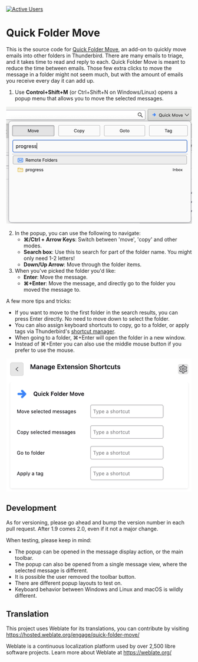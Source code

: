 [![Active Users](https://img.shields.io/badge/dynamic/json?url=https%3A%2F%2Faddons.thunderbird.net%2Fapi%2Fv4%2Faddons%2Faddon%2Fquick-folder-move%2F&query=%24.average_daily_users&label=Active%20Users)](https://addons.thunderbird.net/thunderbird/addon/quick-folder-move/)

Quick Folder Move
=================

This is the source code for [Quick Folder
Move](https://addons.mozilla.org/thunderbird/addon/quick-folder-move/), an add-on to quickly move
emails into other folders in Thunderbird. There are many emails to triage, and it takes time to read
and reply to each. Quick Folder Move is meant to reduce the time between emails. Those few extra
clicks to move the message in a folder might not seem much, but with the amount of emails you
receive every day it can add up.

1. Use **Control+Shift+M** (or Ctrl+Shift+N on Windows/Linux) opens a popup menu that allows you to move
the selected messages.

<img title="Quickmove Toolbar" width="600" src="src/onboarding/images/toolbar.png">

2. In the popup, you can use the following to navigate:
    * **⌘/Ctrl + Arrow Keys**: Switch between 'move', 'copy' and other modes.
    * **Search box**: Use this to search for part of the folder name. You might only need 1-2 letters!
    * **Down/Up Arrow**: Move through the folder items.
3. When you've picked the folder you'd like:
    * **Enter**: Move the message.
    * **⌘+Enter**: Move the message, and directly go to the folder you moved the message to.


A few more tips and tricks:
* If you want to move to the first folder in the search results, you can press Enter directly. No need to move down to select the folder.
* You can also assign keyboard shortcuts to copy, go to a folder, or apply tags
  via Thunderbird's [shortcut manager](https://support.mozilla.org/en-US/kb/manage-extension-shortcuts-firefox).
* When going to a folder, ⌘+Enter will open the folder in a new window.
* Instead of ⌘+Enter you can also use the middle mouse button if you prefer to use the mouse.

<img title="Shortcut Options" width="600" src="src/onboarding/images/shortcuts.png">

Development
-----------

As for versioning, please go ahead and bump the version number in each pull request. After 1.9 comes 2.0, even if it not a major change.

When testing, please keep in mind:
* The popup can be opened in the message display action, or the main toolbar.
* The popup can also be opened from a single message view, where the selected message is different.
* It is possible the user removed the toolbar button.
* There are different popup layouts to test on.
* Keyboard behavior between Windows and Linux and macOS is wildly different.

Translation
-----------

This project uses Weblate for its translations, you can contribute by visiting https://hosted.weblate.org/engage/quick-folder-move/

Weblate is a continuous localization platform used by over 2,500 libre software projects. Learn more about Weblate at https://weblate.org/
